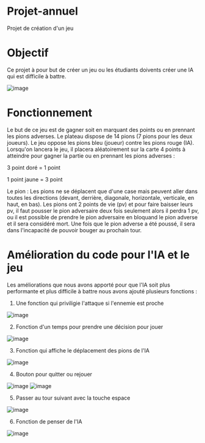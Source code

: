 # Projet-annuel

Projet de création d'un jeu 


# Objectif
Ce projet à pour but de créer un jeu ou les étudiants doivents créer une IA qui est difficile à battre.



![image](https://github.com/kell2107/Projet-annuel/assets/118818048/cc44beb3-9faa-49eb-88a1-7b41c14ccfc5)




# Fonctionnement 
Le but de ce jeu est de gagner soit en marquant des points ou en prennant les pions adverses. Le plateau dispose de 14 pions (7 pions pour les deux joueurs). Le jeu oppose les pions bleu (joueur) contre les pions rouge (IA). Lorsqu'on lancera le jeu, il placera aléatoirement sur la carte 4 points à atteindre pour gagner la partie ou en prennant les pions adverses :

3 point doré = 1 point

1 point jaune = 3 point


Le pion : Les pions ne se déplacent que d'une case mais peuvent aller dans toutes les directions (devant, derrière, diagonale, horizontale, verticale, en haut, en bas). Les pions ont 2 points de vie (pv) et pour faire baisser leurs pv, il faut pousser le pion adversaire deux fois seulement alors il perdra 1 pv, ou il est possible de prendre le pion adversaire en bloquand le pion adverse et il sera considéré mort. Une fois que le pion adverse a été poussé, il sera dans l'incapacité de pouvoir bouger au prochain tour.


# Amélioration du code pour l'IA et le jeu
Les améliorations que nous avons apporté pour que l'IA soit plus performante et plus difficile à battre nous avons ajouté plusieurs fonctions :

1) Une fonction qui priviligie l'attaque si l'ennemie est proche


![image](https://github.com/kell2107/Projet-annuel/assets/118818048/0e8b7e4a-0766-4ecb-90ae-a20752c831db)


2) Fonction d'un temps pour prendre une décision pour jouer

![image](https://github.com/kell2107/Projet-annuel/assets/118818048/676050d1-8bd2-464b-b615-f2d55572a3e4)


3) Fonction qui affiche le déplacement des pions de l'IA

![image](https://github.com/kell2107/Projet-annuel/assets/118818048/639ab694-b605-4097-b505-a19f6ac43fe0)


4) Bouton pour quitter ou rejouer

![image](https://github.com/kell2107/Projet-annuel/assets/118818048/c451b30c-4fdf-4e45-ad43-0cd0cafedfd4)
![image](https://github.com/kell2107/Projet-annuel/assets/118818048/7432de2d-c2f0-46e1-a96b-f06bfa5c8232)


5) Passer au tour suivant avec la touche espace

![image](https://github.com/kell2107/Projet-annuel/assets/118818048/d7c43e74-74a2-468a-89b1-40bbb3a19846)


6) Fonction de penser de l'IA

![image](https://github.com/kell2107/Projet-annuel/assets/118818048/d4dec9c1-83ce-486b-b107-efcf5a78adcd)

